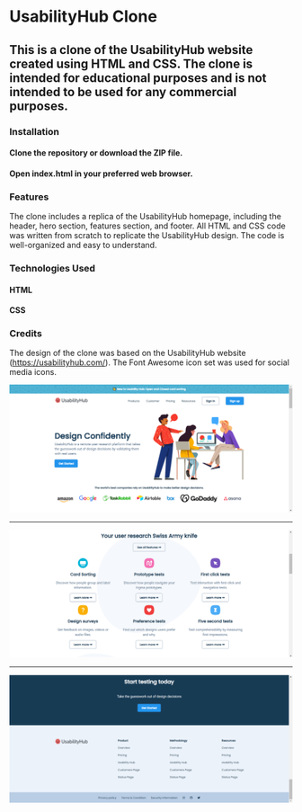  # UsabilityHub Clone
## This is a clone of the UsabilityHub website created using HTML and CSS. The clone is intended for educational purposes and is not intended to be used for any commercial purposes.

### Installation
#### Clone the repository or download the ZIP file.
#### Open index.html in your preferred web browser.
### Features
 The clone includes a replica of the UsabilityHub homepage, including the header, hero section, features section, and footer.
 All HTML and CSS code was written from scratch to replicate the UsabilityHub design.
 The code is well-organized and easy to understand.
### Technologies Used
#### HTML
#### CSS
### Credits
The design of the clone was based on the UsabilityHub website (https://usabilityhub.com/).
The Font Awesome icon set was used for social media icons.


![](assets/img1.png)

-------

![](assets/img2.png)

-------

![](assets/img3.png)
